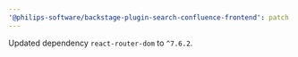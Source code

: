 ```yaml
---
'@philips-software/backstage-plugin-search-confluence-frontend': patch
---
```


Updated dependency `react-router-dom` to `^7.6.2`.

